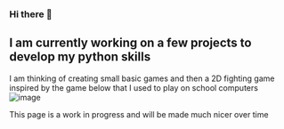 ### Hi there 👋

## I am currently working on a few projects to develop my python skills

I am thinking of creating small basic games and then a 2D fighting game inspired by the game below that I used to play on school computers
![image](https://github.com/DanielAnthonyJones/DanielAnthonyJones/assets/156261995/b525fbe1-c3f6-4e82-8cb6-dcb79779c2b2)

This page is a work in progress and will be made much nicer over time
